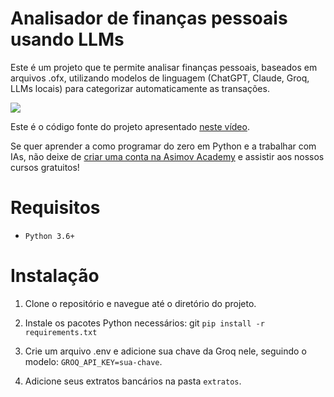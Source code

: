 
# Analisador de finanças pessoais usando LLMs


Este é um projeto que te permite analisar finanças pessoais, baseados em arquivos .ofx, utilizando modelos de linguagem (ChatGPT, Claude, Groq, LLMs locais) para categorizar automaticamente as transações.

<img src="./video.gif"/>


Este é o código fonte do projeto apresentado [neste vídeo](https://www.instagram.com/p/C_03fokuu-4/).

Se quer aprender a como programar do zero em Python e a trabalhar com IAs, não deixe de [criar uma conta na Asimov Academy](https://hub.asimov.academy/registrar) e assistir aos nossos cursos gratuitos!



# Requisitos

- `Python 3.6+`

# Instalação

1.	Clone o repositório e navegue até o diretório do projeto.
2.	Instale os pacotes Python necessários:
git 
`pip install -r requirements.txt`

3.	Crie um arquivo .env e adicione sua chave da Groq nele, seguindo o modelo: `GROQ_API_KEY=sua-chave`.
4.  Adicione seus extratos bancários na pasta `extratos`.

